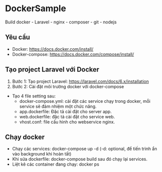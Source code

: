 # DockerSample
Build docker - Laravel - nginx - composer - git - nodejs

## Yêu cầu
- Docker: https://docs.docker.com/install/
- Docker-compose: https://docs.docker.com/compose/install/

## Tạo project Laravel với Docker
1. Bước 1: Tạo project Laravel: https://laravel.com/docs/6.x/installation
2. Bước 2: Cài đặt môi trường docker với docker-compose
- Tạo 4 file setting sau:
	+ docker-compose.yml: cài đặt các service chạy trong docker, mỗi service sẽ đảm nhiệm một chức năng.
	+ app.dockerfile: Đặc tả cài đặt cho server app.
	+ web.dockerfile: đặc tả cài đặt cho service web.
	+ vhost.conf: file cấu hình cho webservice nginx.

## Chạy docker
- Chạy các services: docker-compose up -d (-d: optional, để tiến trình ẩn vào background khi hoàn tất)
- Khi sửa dockerfile: docker-compose build sau đó chạy lại services.
- Liệt kê các container đang chạy: docker ps
